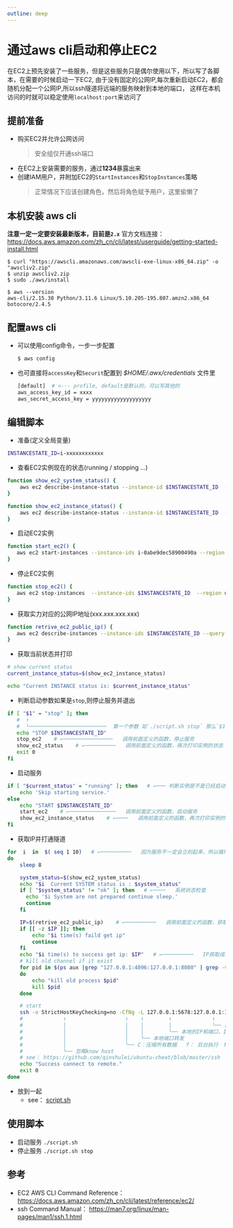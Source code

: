 ```yaml
---
outline: deep
---
```

# 通过aws cli启动和停止EC2
在EC2上预先安装了一些服务，但是这些服务只是偶尔使用以下，所以写了各脚本，在需要的时候启动一下EC2,
由于没有固定的公网IP,每次重新启动EC2，都会随机分配一个公网IP,所以ssh隧道将远端的服务映射到本地的端口，
这样在本机访问的时就可以稳定使用`localhost:port`来访问了

## 提前准备
- 购买EC2并允许公网访问
  > 安全组仅开通ssh端口
- 在EC2上安装需要的服务，通过**1234**暴露出来
- 创建IAM用户，并附加EC2的`StartInstances`和`StopInstances`策略
  > 正常情况下应该创建角色，然后将角色赋予用户，这里偷懒了

## 本机安装 aws cli
**注意一定一定要安装最新版本，目前是`2.x`**
官方文档连接：https://docs.aws.amazon.com/zh_cn/cli/latest/userguide/getting-started-install.html
```shell
$ curl "https://awscli.amazonaws.com/awscli-exe-linux-x86_64.zip" -o "awscliv2.zip"
$ unzip awscliv2.zip
$ sudo ./aws/install

$ aws --version
aws-cli/2.15.30 Python/3.11.6 Linux/5.10.205-195.807.amzn2.x86_64 botocore/2.4.5
```
## 配置aws cli
- 可以使用config命令，一步一步配置
  ```sh
  $ aws config
  ```
- 也可直接将`accessKey`和`Securit`配置到 *$HOME/.awx/credentials* 文件里
  ```sh
  [default]  # <--- profile, default是默认的，可以写其他的
  aws_access_key_id = xxxx
  aws_secret_access_key = yyyyyyyyyyyyyyyyyyy
  ```
## 编辑脚本
- 准备(定义全局变量)
```sh
INSTANCESTATE_ID=i-xxxxxxxxxxxx
```

- 查看EC2实例现在的状态(running / stopping ...)
```sh
function show_ec2_system_status() {
    aws ec2 describe-instance-status --instance-id $INSTANCESTATE_ID  --region us-east-2  --output text | grep SYSTEMSTATUS | awk '{print $2}'
}

function show_ec2_instance_status() {
    aws ec2 describe-instance-status --instance-id $INSTANCESTATE_ID  --region us-east-2  --output text | grep INSTANCESTATE | awk '{print $3}'
}
```
- 启动EC2实例
```sh
function start_ec2() {
   aws ec2 start-instances --instance-ids i-0abe9dec58900490a --region us-east-2  2>&1 > /dev/null
}
```
- 停止EC2实例
```sh
function stop_ec2() {
   aws ec2 stop-instances  --instance-ids $INSTANCESTATE_ID  --region us-east-2  2>&1 > /dev/null
}
```
- 获取实力对应的公网IP地址(xxx.xxx.xxx.xxx)
```sh
function retrive_ec2_public_ip() {
   aws ec2 describe-instances --instance-ids $INSTANCESTATE_ID --query "Reservations[*].Instances[*].PublicIpAddress"  --region us-east-2  --output text
}
```
- 获取当前状态并打印
```sh
# show current status
current_instance_status=$(show_ec2_instance_status)

echo "Current INSTANCE status is: $current_instance_status"
```
- 判断启动参数如果是`stop`,则停止服务并退出
```sh
if [ "$1" = "stop" ]; then
   #  ↑ 
   #  ╰─────────────────────────  第一个参数 如`./script.sh stop` 那么`$1`就是`stop` 
   echo "STOP $INSTANCESTATE_ID"
   stop_ec2    # ←────────────────   调用前面定义的函数，停止服务
   show_ec2_status    # ←──────────   调用前面定义的函数，再次打印实例的状态
   exit 0
fi
```
- 启动服务
```sh
if [ "$current_status" = "running" ]; then   # ←─── 判断实例是不是已经启动了，如果已经启动了就不不动
    echo 'Skip starting service.'
else
    echo "START $INSTANCESTATE_ID"
    start_ec2    # ←───────────────   调用前面定义的函数，启动服务
    show_ec2_instance_status    # ←────   调用前面定义的函数，再次打印实例的状态
fi
```
- 获取IP并打通隧道
```sh
for  i  in  $( seq 1 10)   # ←──────────   因为服务不一定会立刻起来，所以循环10去不断检查是否启动成功了
do
    sleep 8

    system_status=$(show_ec2_system_status)
    echo "$i  Current SYSTEM status is : $system_status"
    if [ "$system_status" != "ok" ]; then   # ←────   系统状态检查
      echo '$i System are not prepared continue sleep.'
      continue
    fi

    IP=$(retrive_ec2_public_ip)    # ←──────────   调用前面定义的函数，获取IP赋给IP
    if [[ -z $IP ]]; then
        echo "$i time(s) faild get ip"
       	continue
    fi
    echo "$i time(s) to success get ip: $IP"   # ←──────────   IP获取成功,打印IP
    # kill old channel if it exist
    for pid in $(ps aux |grep "127.0.0.1:4096:127.0.0.1:8080" | grep -v grep | awk '{print $2}')  # ← 取出旧的PID,循环kill掉
    do
        echo "kill old process $pid"
        kill $pid
    done

    # start
    ssh -o StrictHostKeyChecking=no -CfNg -L 127.0.0.1:5678:127.0.0.1:1234 username@$IP
    #             ↑                   ↑    ↑        ↑             ↑           ╰── 跳板机
    #             │                   │    │        │             ╰── 目标服务IP和端口，因为服务就在跳板机上了，所以IP是127.0.0.1
    #             │                   │    │        ╰── 本地的IP和端口，IP可以省略
    #             │                   │    ╰── 本地端口转发
    #             │                   ╰── C：压缩所有数据   f： 后台执行  N: 不执行远程指令，处于等待状态 g: 允许远程逐渐转发端口 
    #             ╰── 忽略know host   
    # see： https://github.com/qinshulei/ubuntu-cheat/blob/master/ssh
    echo "Success connect to remote."
    exit 0
done

```

- 放到一起
  - see： [script.sh](./start_stop_ec2_via_aws_cli.sh)

## 使用脚本
- 启动服务 `./script.sh`
- 停止服务 `./script.sh stop`

## 参考
- EC2 AWS CLI Command Reference：  https://docs.aws.amazon.com/zh_cn/cli/latest/reference/ec2/
- ssh Command Manual：  https://man7.org/linux/man-pages/man1/ssh.1.html


<style>
:root {
  --vp-code-line-height: 1.2;
  --vp-font-family-mono: "Source Code Pro", Consolas, "Ubuntu Mono", Menlo, "DejaVu Sans Mono", monospace, monospace;
}
</style>